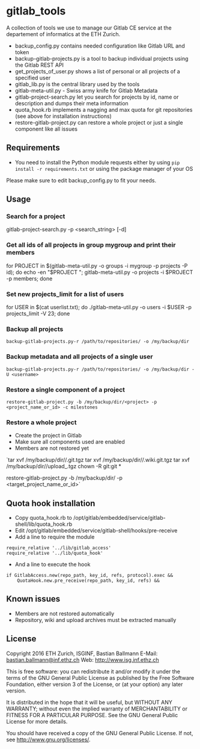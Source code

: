# gitlab_tools

A collection of tools we use to manage our Gitlab CE service at the departement of informatics at the ETH Zurich.

- backup_config.py contains needed configuration like Gitlab URL and token
- backup-gitlab-projects.py is a tool to backup individual projects using the Gitlab REST API
- get_projects_of_user.py shows a list of personal or all projects of a specified user
- gitlab_lib.py is the central library used by the tools
- gitlab-meta-util.py - Swiss army knife for Gitlab Metadata
- gitlab-project-search.py let you search for projects by id, name or description and dumps their meta information
- quota_hook.rb implements a nagging and max quota for git repositories (see above for installation instructions)
- restore-gitlab-project.py can restore a whole project or just a single component like all issues


## Requirements

- You need to install the Python module requests either by using `pip install -r requirements.txt` or using the package manager of your OS

Please make sure to edit backup_config.py to fit your needs.


## Usage

### Search for a project

gitlab-project-search.py -p <search_string> [-d]

### Get all ids of all projects in group mygroup and print their members

for PROJECT in $(gitlab-meta-util.py -o groups -i mygroup -p projects -P id); do echo -en "$PROJECT "; gitlab-meta-util.py -o projects -i $PROJECT -p members; done

### Set new projects_limit for a list of users

for USER in $(cat userlist.txt); do ./gitlab-meta-util.py -o users -i $USER -p projects_limit -V 23; done

### Backup all projects

`backup-gitlab-projects.py-r /path/to/repositories/ -o /my/backup/dir`

### Backup metadata and all projects of a single user

`backup-gitlab-projects.py-r /path/to/repositories/ -o /my/backup/dir -U <username>`

### Restore a single component of a project

`restore-gitlab-project.py -b /my/backup/dir/<project> -p <project_name_or_id> -c milestones`

### Restore a whole project

- Create the project in Gitlab
- Make sure all components used are enabled
- Members are not restored yet

`tar xvf /my/backup/dir/<project>/<project>.git.tgz
tar xvf /my/backup/dir/<project>/<project>.wiki.git.tgz
tar xvf /my/backup/dir/<project>/upload_<project>.tgz
chown -R git:git *

restore-gitlab-project.py -b /my/backup/dir/<project> -p <target_project_name_or_id>`


## Quota hook installation

- Copy quota_hook.rb to /opt/gitlab/embedded/service/gitlab-shell/lib/quota_hook.rb
- Edit /opt/gitlab/embedded/service/gitlab-shell/hooks/pre-receive
- Add a line to require the module

```
require_relative '../lib/gitlab_access'
require_relative '../lib/quota_hook'
```

- And a line to execute the hook

```
if GitlabAccess.new(repo_path, key_id, refs, protocol).exec &&
    QuotaHook.new.pre_receive(repo_path, key_id, refs) &&
```


## Known issues

- Members are not restored automatically
- Repository, wiki and upload archives must be extracted manually


## License

Copyright 2016 ETH Zurich, ISGINF, Bastian Ballmann
E-Mail: bastian.ballmann@inf.ethz.ch
Web: http://www.isg.inf.ethz.ch

This is free software: you can redistribute it and/or modify
it under the terms of the GNU General Public License as published by
the Free Software Foundation, either version 3 of the License, or
(at your option) any later version.

It is distributed in the hope that it will be useful,
but WITHOUT ANY WARRANTY; without even the implied warranty of
MERCHANTABILITY or FITNESS FOR A PARTICULAR PURPOSE.  See the
GNU General Public License for more details.

You should have received a copy of the GNU General Public License.
If not, see <http://www.gnu.org/licenses/>.
